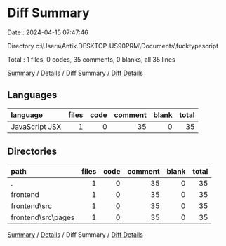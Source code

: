 # Diff Summary

Date : 2024-04-15 07:47:46

Directory c:\\Users\\Antik.DESKTOP-US90PRM\\Documents\\fucktypescript

Total : 1 files,  0 codes, 35 comments, 0 blanks, all 35 lines

[Summary](results.md) / [Details](details.md) / Diff Summary / [Diff Details](diff-details.md)

## Languages
| language | files | code | comment | blank | total |
| :--- | ---: | ---: | ---: | ---: | ---: |
| JavaScript JSX | 1 | 0 | 35 | 0 | 35 |

## Directories
| path | files | code | comment | blank | total |
| :--- | ---: | ---: | ---: | ---: | ---: |
| . | 1 | 0 | 35 | 0 | 35 |
| frontend | 1 | 0 | 35 | 0 | 35 |
| frontend\\src | 1 | 0 | 35 | 0 | 35 |
| frontend\\src\\pages | 1 | 0 | 35 | 0 | 35 |

[Summary](results.md) / [Details](details.md) / Diff Summary / [Diff Details](diff-details.md)